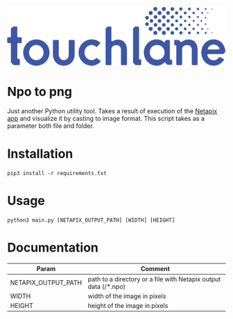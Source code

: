 ![LOGO](https://github.com/touchlane/Netapix/blob/master/assets/logo.svg)

# Npo to png

Just another Python utility tool. Takes a result of execution of the [Netapix app](https://github.com/touchlane/Netapix) and visualize it by casting to image format. This script takes as a parameter both file and folder. 

# Installation

```
pip3 install -r requirements.txt
```

# Usage

```
python3 main.py [NETAPIX_OUTPUT_PATH] [WIDTH] [HEIGHT]
```

# Documentation

| Param | Comment |
| ------------- | ------------- |
| NETAPIX_OUTPUT_PATH | path to a directory or a file with Netapix output data (/*.npo)|
| WIDTH | width of the image in pixels |
| HEIGHT | height of the image in pixels |
